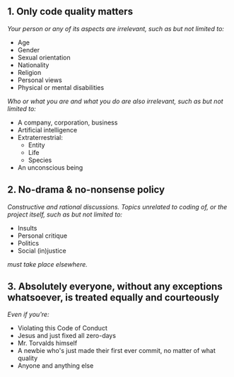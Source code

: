 ## 1. Only code quality matters
*Your person or any of its aspects are irrelevant, such as but not limited to:*

 - Age
 - Gender
 - Sexual orientation
 - Nationality
 - Religion
 - Personal views
 - Physical or mental disabilities

*Who or what you are and what you do are also irrelevant, such as but not limited to:*

 - A company, corporation, business
 - Artificial intelligence
 - Extraterrestrial:
   - Entity
   - Life
   - Species
- An unconscious being

## 2. No-drama & no-nonsense policy
*Constructive and rational discussions. Topics unrelated to coding of, or the project itself, such as but not limited to:*
 - Insults
 - Personal critique
 - Politics
 - Social (in)justice

*must take place elsewhere.*

## 3. Absolutely everyone, without any exceptions whatsoever, is treated equally and courteously
*Even if you're:*
 - Violating this Code of Conduct
 - Jesus and just fixed all zero-days
 - Mr. Torvalds himself
 - A newbie who's just made their first ever commit, no matter of what quality
 - Anyone and anything else
 
